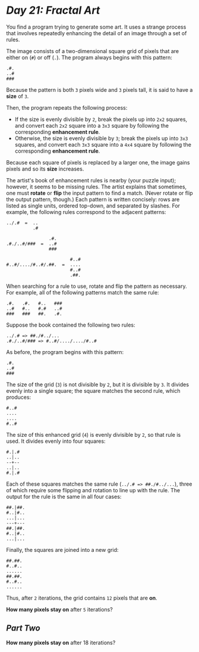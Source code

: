# ***Day 21: Fractal Art***

You find a program trying to generate some art. It uses a strange process that involves repeatedly enhancing the detail of an image through a set of rules.

The image consists of a two-dimensional square grid of pixels that are either on (`#`) or off (`.`). The program always begins with this pattern:
```
.#.
..#
###
```

Because the pattern is both `3` pixels wide and `3` pixels tall, it is said to have a **size** of `3`.

Then, the program repeats the following process:

- If the size is evenly divisible by `2`, break the pixels up into `2x2` squares, and convert each `2x2` square into a `3x3` square by following the corresponding **enhancement rule**.
- Otherwise, the size is evenly divisible by `3`; break the pixels up into `3x3` squares, and convert each `3x3` square into a `4x4` square by following the corresponding **enhancement rule**.

Because each square of pixels is replaced by a larger one, the image gains pixels and so its **size** increases.

The artist's book of enhancement rules is nearby (your puzzle input); however, it seems to be missing rules. The artist explains that sometimes, one must **rotate** or **flip** the input pattern to find a match. (Never rotate or flip the output pattern, though.) Each pattern is written concisely: rows are listed as single units, ordered top-down, and separated by slashes. For example, the following rules correspond to the adjacent patterns:

```
../.#  =  ..
          .#

                .#.
.#./..#/###  =  ..#
                ###

                        #..#
#..#/..../#..#/.##.  =  ....
                        #..#
                        .##.
```

When searching for a rule to use, rotate and flip the pattern as necessary. For example, all of the following patterns match the same rule:
```
.#.   .#.   #..   ###
..#   #..   #.#   ..#
###   ###   ##.   .#.
```

Suppose the book contained the following two rules:
```
../.# => ##./#../...
.#./..#/### => #..#/..../..../#..#
```

As before, the program begins with this pattern:
```
.#.
..#
###
```

The size of the grid (`3`) is not divisible by `2`, but it is divisible by `3`. It divides evenly into a single square; the square matches the second rule, which produces:
```
#..#
....
....
#..#
```

The size of this enhanced grid (`4`) is evenly divisible by `2`, so that rule is used. It divides evenly into four squares:
```
#.|.#
..|..
--+--
..|..
#.|.#
```

Each of these squares matches the same rule (`../.# => ##./#../...`), three of which require some flipping and rotation to line up with the rule. The output for the rule is the same in all four cases:
```
##.|##.
#..|#..
...|...
---+---
##.|##.
#..|#..
...|...
```

Finally, the squares are joined into a new grid:
```
##.##.
#..#..
......
##.##.
#..#..
......
```

Thus, after `2` iterations, the grid contains `12` pixels that are **on**.

**How many pixels stay on** after `5` iterations?

## ***Part Two***

**How many pixels stay on** after 18 iterations?


